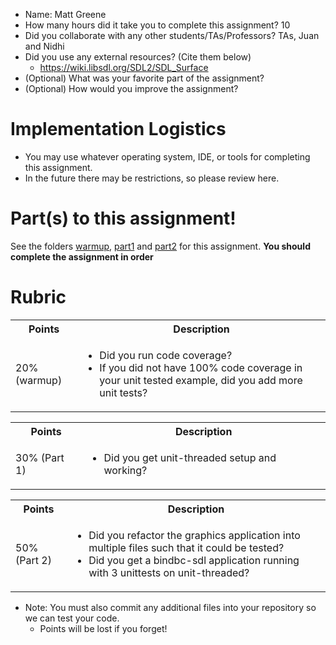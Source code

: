 - Name: Matt Greene
- How many hours did it take you to complete this assignment? 10 
- Did you collaborate with any other students/TAs/Professors? TAs, Juan and Nidhi
- Did you use any external resources? (Cite them below)
  - https://wiki.libsdl.org/SDL2/SDL_Surface
- (Optional) What was your favorite part of the assignment?
- (Optional) How would you improve the assignment?

# Implementation Logistics

- You may use whatever operating system, IDE, or tools for completing this assignment.
- In the future there may be restrictions, so please review here.

# Part(s) to this assignment!

See the folders [warmup](./warmup), [part1](./part1) and [part2](./part2) for this assignment. **You should complete the assignment in order**

# Rubric
 

  <table>
  <tbody>
    <tr>
      <th>Points</th>
      <th align="center">Description</th>
    </tr>
	<tr>
         <td>20% (warmup)</td>
		<td align="left"><ul><li>Did you run code coverage?</li><li>If you did not have 100% code coverage in your unit tested example, did you add more unit tests?</li></ul></td>
        </tr>
  </tbody>
</table>

  <table>
  <tbody>
    <tr>
      <th>Points</th>
      <th align="center">Description</th>
    </tr>
	<tr>
         <td>30% (Part 1)</td>
		<td align="left"><ul><li>Did you get unit-threaded setup and working?</li></ul></td>
        </tr>
  </tbody>
</table>

  <table>
  <tbody>
    <tr>
      <th>Points</th>
      <th align="center">Description</th>
    </tr>
      <td>50% (Part 2)</td>
	    <td align="left"><ul><li>Did you refactor the graphics application into multiple files such that it could be tested?</li><li>Did you get a bindbc-sdl application running with 3 unittests on unit-threaded?</li></ul></td>
    </tr>   
  </tbody>
</table>



* Note: You must also commit any additional files into your repository so we can test your code.
  * Points will be lost if you forget!
